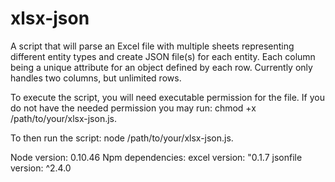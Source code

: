 # xlsx-json
A script that will parse an Excel file with multiple sheets representing different entity types and create JSON file(s) for each entity. 
Each column being a unique attribute for an object defined by each row. Currently only handles two columns, but unlimited rows. 

To execute the script, you will need executable permission for the file. If you do not have the needed permission you may run:
chmod +x /path/to/your/xlsx-json.js. 

To then run the script:
node /path/to/your/xlsx-json.js. 

Node version: 0.10.46
Npm dependencies: 
    excel version: "0.1.7
    jsonfile version: ^2.4.0
